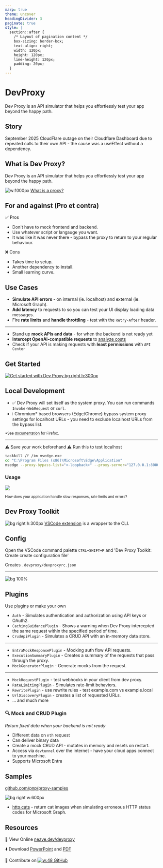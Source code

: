 ```yaml
---
marp: true
theme: uncover
headingDivider: 3
paginate: true
style: |
  section::after {
    /* Layout of pagination content */
    box-sizing: border-box;
    text-align: right;
    width: 120px;
    height: 120px;
    line-height: 120px;
    padding: 20px;
  }
---
```



<!--
_class:
 - lead
 - invert
-->

# DevProxy

Dev Proxy is an API simulator that helps you effortlessly test your app beyond the happy path.

<!--fit-->
<!-- _paginate: skip -->

## Story

September 2025 CloudFlare outage on their Cloudflare Dashboard due to repeated calls to their own API - the cause was a useEffect without a dependency.

## What is Dev Proxy?

Dev Proxy is an API simulator that helps you effortlessly test your app beyond the happy path.

![w:1000px](img/proxy.svg)
[What is a proxy?](https://learn.microsoft.com/en-us/microsoft-cloud/dev/dev-proxy/concepts/what-is-proxy)

## For and against (Pro et contra)

✅ Pros

- Don't have to mock frontend and backend.
- Use whatever script or langauge you want.
- It was like it was never there - bypass the proxy to return to your regular behaviour.

❌ Cons

- Takes time to setup.
- Another dependency to install.
- Small learning curve.

## Use Cases

- **Simulate API errors** - on internal (ie. localhost) and external (ie. Microsoft Graph).
- **Add latency** to requests to so you can test your UI display loading data messages.
- Fire **rate limits** and **handle throttling** - test with the  `Retry-After` header.

---

- Stand up **mock APIs and data** - for when the backend is not ready yet
- **Intercept OpenAI-compatible requests** to [analyze costs](https://learn.microsoft.com/en-us/microsoft-cloud/dev/dev-proxy/how-to/understand-language-model-usage?tabs=aspire)
- Check if your API is making requests with **least permissions** with `API Center`

## Get Started

[![Get started with Dev Proxy bg right h:300px](https://markdown-videos-api.jorgenkh.no/url?url=https%3A%2F%2Fyoutu.be%2FHVTJlGSxhcw)](https://youtu.be/HVTJlGSxhcw)

## Local Development


- ✅ Dev Proxy will set itself as the system proxy. You can run commands `Invoke-WebRequest` or `curl`.
- ℹ️ Chromium* based browsers (Edge/Chrome) bypass system proxy settings for localhost URLs - you need to exclude localhost URLs from the bypass list.

<sub>*See [documentation](https://learn.microsoft.com/en-us/microsoft-cloud/dev/dev-proxy/how-to/intercept-localhost-requests) for Firefox.</sub>

---

 ⚠️ Save your work beforehand ⚠️
Run this to test localhost

```sh
taskkill /f /im msedge.exe
cd "C:\Program Files (x86)\Microsoft\Edge\Application"
msedge --proxy-bypass-list="<-loopback>" --proxy-server="127.0.0.1:8000"
```

### Usage

![](img/devproxy_intercepted.png)

<sub>How does your application handle
slow responses, rate limits and errors?</sub>

## Dev Proxy Toolkit

![bg right h:300px](https://garrytrinder.gallerycdn.vsassets.io/extensions/garrytrinder/dev-proxy-toolkit/1.5.0/1759321881336/Microsoft.VisualStudio.Services.Icons.Default) [VSCode extension](https://marketplace.visualstudio.com/items?itemName=garrytrinder.dev-proxy-toolkit) is a wrapper to the CLI.

## Config

Open the VSCode command palette `CTRL+SHIFT+P` and 'Dev Proxy Toolkit: Create create configuration file'

Creates `.devproxy/devproxyrc.json`

---

![bg 100%](img/config.png)

## Plugins

Use [plugins](https://learn.microsoft.com/en-us/microsoft-cloud/dev/dev-proxy/technical-reference/overview) or make your own

- `Auth` - Simulates authentication and authorization using API keys or OAuth2.
- `CachingGuidancePlugin` - Shows a warning when Dev Proxy intercepted the same request within the specified period of time.
- `CrudApiPlugin` - Simulates a CRUD API with an in-memory data store.

---

- `EntraMockResponsePlugin` - Mocking auth flow API requests.
- `ExecutionSummaryPlugin` - Creates a summary of the requests that pass through the proxy.
- `MockGeneratorPlugin` - Generate mocks from the request.

---

- `MockRequestPlugin` - test webhooks in your client from dev proxy.
- `RateLimitingPlugin` - Simulates rate-limit behaviors.
- `RewritePlugin` - use rewrite rules - test example.com vs example.local
- `UrlDiscoveryPlugin` - creates a list of requested URLs.
- ... and much more

### 🔍 Mock and CRUD Plugin

*Return fixed data when your backend is not ready*

- Different data on `nth` request
- Can deliver binary data
- Create a mock CRUD API - mutates in memory and resets on restart.
- Access via `devtunnel` over the internet - have your cloud apps connect to your machine.
- Supports Microsoft Entra

## Samples

[github.com/pnp/proxy-samples](https://github.com/pnp/proxy-samples)

![bg right w:600px](img/samples_http_cat.png)

- [http cats](https://github.com/pnp/proxy-samples/tree/main/samples/http-cats) - return cat images when simulating erroneous HTTP status codes for Microsoft Graph.

## Resources
<!-- _paginate: skip -->

🔗 View Online [neave.dev/devproxy](https://neave.dev/devproxy)

⬇️ Download [PowerPoint](https://neave.dev/devproxy/devproxy.pptx) and [PDF](https://neave.dev/devproxy/devproxy.pdf)

📝 Contribute on [![w:48](img/github-mark.svg) GitHub](https://github.com/peterneave/devproxy)
